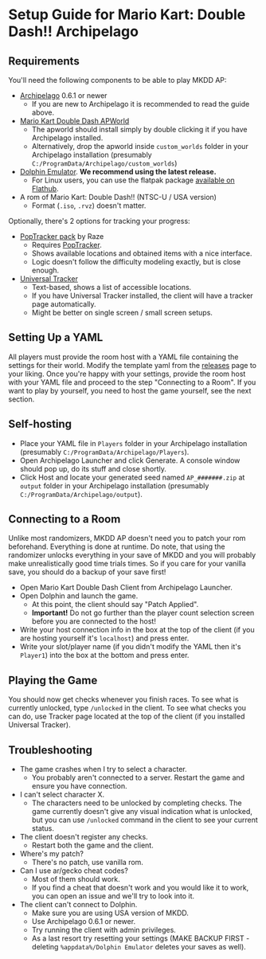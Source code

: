 # Setup Guide for Mario Kart: Double Dash!! Archipelago

## Requirements

You'll need the following components to be able to play MKDD AP:
* [Archipelago](https://archipelago.gg/tutorial/Archipelago/setup/en) 0.6.1 or newer
    * If you are new to Archipelago it is recommended to read the guide above.
* [Mario Kart Double Dash APWorld](https://github.com/aXu-AP/archipelago-double-dash/releases)
    * The apworld should install simply by double clicking it if you have Archipelago installed.
    * Alternatively, drop the apworld inside `custom_worlds` folder in your Archipelago installation (presumably `C:/ProgramData/Archipelago/custom_worlds`)
* [Dolphin Emulator](https://dolphin-emu.org/download/). **We recommend using the latest release.**
    * For Linux users, you can use the flatpak package
    [available on Flathub](https://flathub.org/apps/org.DolphinEmu.dolphin-emu).
* A rom of Mario Kart: Double Dash!! (NTSC-U / USA version)
    * Format (`.iso`, `.rvz`) doesn't matter.

Optionally, there's 2 options for tracking your progress:
* [PopTracker pack](https://github.com/Razerock/double-dash-ap-tracker/releases) by Raze
    * Requires [PopTracker](https://github.com/black-sliver/PopTracker/releases).
    * Shows available locations and obtained items with a nice interface.
    * Logic doesn't follow the difficulty modeling exactly, but is close enough.
* [Universal Tracker](https://github.com/FarisTheAncient/Archipelago/releases)
    * Text-based, shows a list of accessible locations.
    * If you have Universal Tracker installed, the client will have a tracker page automatically.
    * Might be better on single screen / small screen setups.

## Setting Up a YAML

All players must provide the room host with a YAML file containing the settings for their world. Modify the template yaml from the [releases](https://github.com/aXu-AP/archipelago-double-dash/releases) page to your liking.
Once you're happy with your settings, provide the room host with your YAML file and proceed to the step "Connecting to a Room". If you want to play by yourself, you need to host the game yourself, see the next section.

## Self-hosting

* Place your YAML file in `Players` folder in your Archipelago installation (presumably `C:/ProgramData/Archipelago/Players`).
* Open Archipelago Launcher and click Generate. A console window should pop up, do its stuff and close shortly.
* Click Host and locate your generated seed named `AP_#######.zip` at `output` folder in your Archipelago installation (presumably `C:/ProgramData/Archipelago/output`).

## Connecting to a Room

Unlike most randomizers, MKDD AP doesn't need you to patch your rom beforehand. Everything is done at runtime.
Do note, that using the randomizer unlocks everything in your save of MKDD and you will probably make unrealistically good time trials times. So if you care for your vanilla save, you should do a backup of your save first!
* Open Mario Kart Double Dash Client from Archipelago Launcher.
* Open Dolphin and launch the game.
  * At this point, the client should say "Patch Applied".
  * **Important!** Do not go further than the player count selection screen before you are connected to the host!
* Write your host connection info in the box at the top of the client (if you are hosting yourself it's `localhost`) and press enter.
* Write your slot/player name (if you didn't modify the YAML then it's `Player1`) into the box at the bottom and press enter.

## Playing the Game

You should now get checks whenever you finish races. To see what is currently unlocked, type `/unlocked` in the client. To see what checks you can do, use Tracker page located at the top of the client (if you installed Universal Tracker).

## Troubleshooting

* The game crashes when I try to select a character.
  * You probably aren't connected to a server. Restart the game and ensure you have connection.
* I can't select character X.
  * The characters need to be unlocked by completing checks. The game currently doesn't give any visual indication what is unlocked, but you can use `/unlocked` command in the client to see your current status.
* The client doesn't register any checks.
  * Restart both the game and the client.
* Where's my patch?
  * There's no patch, use vanilla rom.
* Can I use ar/gecko cheat codes?
  * Most of them should work.
  * If you find a cheat that doesn't work and you would like it to work, you can open an issue and we'll try to look into it.
* The client can't connect to Dolphin.
  * Make sure you are using USA version of MKDD.
  * Use Archipelago 0.6.1 or newer.
  * Try running the client with admin privileges.
  * As a last resort try resetting your settings (MAKE BACKUP FIRST - deleting `%appdata%/Dolphin Emulator` deletes your saves as well).
